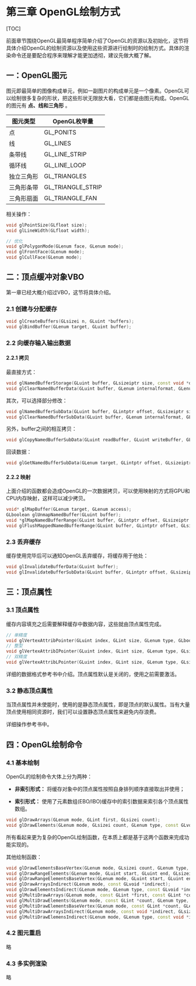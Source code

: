 # 第三章 OpenGL绘制方式

[TOC]



前面章节围绕OpenGL最简单程序简单介绍了OpenGL的资源以及初始化，这节将具体介绍OpenGL的绘制资源以及使用这些资源进行绘制时的绘制方式。具体的渲染命令还是要配合程序来理解才能更加透彻，建议先做大概了解。

## 一：OpenGL图元

图元即最简单的图像构成单元，例如一副图片的构成单元是一个像素。OpenGL可以绘制很多复杂的形状，把这些形状无限放大看，它们都是由图元构成。OpenGL的图元有 **点、线和三角形** 。

| 图元类型   | OpenGL枚举量      |
| ---------- | ----------------- |
| 点         | GL_PONITS         |
| 线         | GL_LINES          |
| 条带线     | GL_LINE_STRIP     |
| 循环线     | GL_LINE_LOOP      |
| 独立三角形 | GL_TRIANGLES      |
| 三角形条带 | GL_TRIANGLE_STRIP |
| 三角形扇面 | GL_TRIANGLE_FAN   |

相关操作：

```c++
void glPointSize(GLfloat size);
void glLineWidth(GLfloat width);

// 优化
void glPolygonMode(GLenum face, GLenum mode);
void glFrontFace(GLenum mode);
void glCullFace(GLenum mode);
```





## 二：顶点缓冲对象VBO

第一章已经大概介绍过VBO，这节将具体介绍。

### 2.1 创建与分配缓存

```c++
void glCreateBuffers(GLsizei n, GLuint *buffers);
void glBindBuffer(GLenum target, GLuint buffer);
```

### 2.2 向缓存输入输出数据

#### 2.2.1 拷贝

最直接方式：

```c++
void glNamedBufferStorage(GLuint buffer, GLsizeiptr size, const void *data, GLbitfield flags);
void glClearNamedBufferData(GLuint buffer, GLenum internalformat, GLenum format, GLenum type, const void *data);
```

其次，可以选择部分修改：

```c++
void glNamedBufferSubData(GLuint buffer, GLintptr offset, GLsizeiptr size, const void *data);
void glClearNamedBufferSubData(GLuint buffer, GLenum internalformat, GLintptr offset, GLsizeiptr size, GLenum format, GLenum type, const void *data);
```

另外，buffer之间的相互拷贝：

```c++
void glCopyNamedBufferSubData(GLuint readBuffer, GLuint writeBuffer, GLintptr readoffset, GLintptr writeoffset, GLsizeiptr size);
```

回读数据：

```c++
void glGetNamedBufferSubData(GLenum target, GLintptr offset, GLsizeiptr size, void *data);
```

#### 2.2.2 映射

上面介绍的函数都会造成OpenGL的一次数据拷贝，可以使用映射的方式将GPU和CPU内存映射，这样可以减少拷贝。

```c++
void* glMapBuffer(GLenum target, GLenum access);
GLboolean glUnmapNamedBuffer(GLuint buffer);
void *glMapNamedBufferRange(GLuint buffer, GLintptr offset, GLsizeiptr length, GLbitfield access);
void glFlushMappedNamedBufferRange(GLuint buffer, GLintptr offset, GLsizeiptr length);
```

### 2.3 丢弃缓存

缓存使用完毕后可以通知OpenGL丢弃缓存，将缓存用于他处：

```c++
void glInvalidateBufferData(GLuint buffer);
void glInvalidateBufferSubData(GLuint buffer, GLintptr offset, GLsizeiptr lenth);
```





## 三：顶点属性

### 3.1 顶点属性

缓存内容填充之后需要解释缓存中数据内容，这些就由顶点属性完成。

```c++
// 单精度
void glVertexAttribPointer(GLuint index, GLint size, GLenum type, GLboolean normalized, GLsizei stride, const GLvoid *pointer);
// 整型
void glVertexAttribIPointer(GLuint index, GLint size, GLenum type, GLsizei stride, const GLvoid *pointer);
// 双精度
void glVertexAttribLPointer(GLuint index, GLint size, GLenum type, GLsizei stride, const GLvoid *pointer);
```

详细的数据格式参考书中介绍。顶点属性默认是关闭的，使用之前需要激活。

### 3.2 静态顶点属性

当顶点属性并未使能时，使用的是静态顶点属性，即是顶点的默认属性。当有大量顶点使用相同资源时，我们可以设置静态顶点属性来避免内存浪费。

详细操作参考书中。





## 四：OpenGL绘制命令

### 4.1 基本绘制

OpenGL的绘制命令大体上分为两种：

- **非索引形式：** 将缓存对象中的顶点属性按照自身排列顺序直接取出并使用；

- **索引形式：** 使用了元素数组(EBO/IBO)缓存中的索引数据来索引各个顶点属性数组。

```c++
void glDrawArrays(GLenum mode, GLint first, GLsizei count);
void glDrawElements(GLenum mode, GLsizei count, GLenum type, const GLvoid *indices);
```

所有看起来更为复杂的OpenGL绘制函数，在本质上都是基于这两个函数来完成功能实现的。

其他绘制函数：

```c++
void glDrawElementsBaseVertex(GLenum mode, GLsizei count, GLenum type, const GLvoid *indices, GLint basevertex);
void glDrawRangeElements(GLenum mode, GLuint start, GLuint end, GLsizei count, GLenum type, const GLvoid *indices);
void glDrawRangeElementsBaseVertex(GLenum mode, GLuint start, GLuint end, GLsizei count, GLenum type, const GLvoid *indices, GLint basevertex);
void glDrawArraysIndirect(GLenum mode, const GLvoid *indirect);
void glDrawElementsIndirect(GLenum mode, GLenum type, const GLvoid *indirect);
void glMultiDrawArrays(GLenum mode, const GLint *first, const GLint *count, GLsizei primcount);
void glMultiDrawElements(GLenum mode, const GLint *count, GLenum type, const GLvoid* const *indices, GLsizei primcount);
void glMultiDrawElementsBaseVertex(GLenum mode, const GLint *count, GLenum type, const GLvoid * const *indices, GLsizei primcount, const GLint *baseVertex);
void glMultiDrawArraysIndirect(GLenum mode, const void *indirect, GLsizei drawcount, GLsizei stride);
void glMultiDrawElemensIndirect(GLenum mode, GLenum type, const void *indirect, GLsizei drawcount, GLsizei stride);
```

### 4.2 图元重启

略

### 4.3 多实例渲染

略







